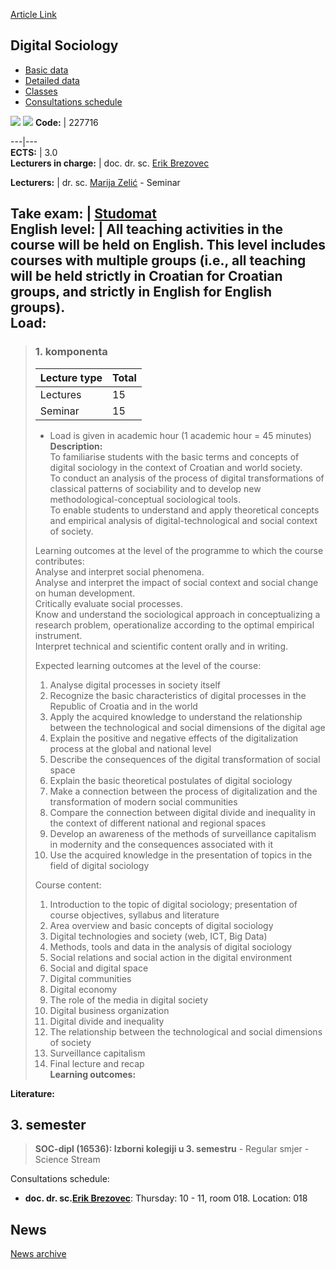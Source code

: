 [Article Link](https://www.fhs.hr/en/course/digsoc)

## Digital Sociology
  * [Basic data](https://www.fhs.hr/en/course/digsoc#v1id-523769_361142_1_0 "Basic data")
  * [Detailed data](https://www.fhs.hr/en/course/digsoc#v1id-523769_361142_1_1 "Detailed data")
  * [Classes](https://www.fhs.hr/en/course/digsoc#v1id-523769_361142_1_2 "Classes")
  * [Consultations schedule](https://www.fhs.hr/en/course/digsoc#v1id-523769_361142_1_3 "Consultations schedule")


[![](https://www.fhs.hr/img/flags/gif/hr.gif)](https://www.fhs.hr/predmet/digsoc) [![](https://www.fhs.hr/img/flags/gif/gb.gif)](https://www.fhs.hr/en/course/digsoc)
**Code:** |  227716  
  
---|---  
**ECTS:** |  3.0   
**Lecturers in charge:** |  doc. dr. sc. [Erik Brezovec](https://www.fhs.hr/staff/erik.brezovec)   
  
**Lecturers:** |  dr. sc. [Marija Zelić](https://www.fhs.hr/djelatnik/marija.zelic) - Seminar  
  
**Take exam:** |  [Studomat](http://www.isvu.hr/studomat)  
**English level:** |  All teaching activities in the course will be held on English. This level includes courses with multiple groups (i.e., all teaching will be held strictly in Croatian for Croatian groups, and strictly in English for English groups).   
**Load:**  
---  
> ### 1. komponenta
> | Lecture type | Total  
> ---|---  
> Lectures | 15  
> Seminar | 15  
> * Load is given in academic hour (1 academic hour = 45 minutes)   
**Description:**  
> To familiarise students with the basic terms and concepts of digital sociology in the context of Croatian and world society.  
>  To conduct an analysis of the process of digital transformations of classical patterns of sociability and to develop new methodological-conceptual sociological tools.  
>  To enable students to understand and apply theoretical concepts and empirical analysis of digital-technological and social context of society.  
>    
>  Learning outcomes at the level of the programme to which the course contributes:   
>  Analyse and interpret social phenomena.  
>  Analyse and interpret the impact of social context and social change on human development.  
>  Critically evaluate social processes.  
>  Know and understand the sociological approach in conceptualizing a research problem, operationalize according to the optimal empirical instrument.  
>  Interpret technical and scientific content orally and in writing.  
>    
>  Expected learning outcomes at the level of the course:   
>  1. Analyse digital processes in society itself  
>  2. Recognize the basic characteristics of digital processes in the Republic of Croatia and in the world  
>  3. Apply the acquired knowledge to understand the relationship between the technological and social dimensions of the digital age  
>  4. Explain the positive and negative effects of the digitalization process at the global and national level  
>  5. Describe the consequences of the digital transformation of social space  
>  6. Explain the basic theoretical postulates of digital sociology  
>  7. Make a connection between the process of digitalization and the transformation of modern social communities  
>  8. Compare the connection between digital divide and inequality in the context of different national and regional spaces   
>  9. Develop an awareness of the methods of surveillance capitalism in modernity and the consequences associated with it  
>  10. Use the acquired knowledge in the presentation of topics in the field of digital sociology  
>    
>  Course content:   
>  1. Introduction to the topic of digital sociology; presentation of course objectives, syllabus and literature  
>  2. Area overview and basic concepts of digital sociology  
>  3. Digital technologies and society (web, ICT, Big Data)  
>  4. Methods, tools and data in the analysis of digital sociology  
>  5. Social relations and social action in the digital environment  
>  6. Social and digital space  
>  7. Digital communities  
>  8. Digital economy  
>  9. The role of the media in digital society  
>  10. Digital business organization  
>  11. Digital divide and inequality  
>  12. The relationship between the technological and social dimensions of society  
>  13. Surveillance capitalism  
>  14. Final lecture and recap  
**Learning outcomes:**  

  
**Literature:**  

  
**3. semester**  
---  
> **SOC-dipl (16536): Izborni kolegiji u 3. semestru** - Regular smjer - Science Stream  
>   
Consultations schedule: 
  * **doc. dr. sc.[Erik Brezovec](https://www.fhs.hr/staff/erik.brezovec)**: 
Thursday: 10 - 11, room 018.
Location: 018 


## News
[News archive](https://www.fhs.hr/en/course/digsoc?@=21gzw#news_121804 "News archive")
